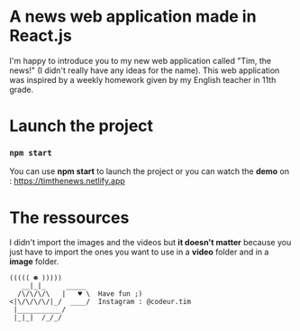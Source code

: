 # A news web application made in React.js

I'm happy to introduce you to my new web application called "Tim, the news!" (I didn't really have any ideas for the name). This web application was inspired by a weekly homework given by my English teacher in 11th grade.

# Launch the project
### `npm start`
You can use **npm start** to launch the project or you can watch the **demo** on : https://timthenews.netlify.app

# The ressources
I didn't import the images and the videos but **it doesn't matter** because you just have to import the ones you want to use in a **video** folder and in a **image** folder.


    ((((( ☻ )))))
       __|_|_     _____
      /\/\/\/\   |   ♥ \  Have fun ;)
    <|\/\/\/\/|_/  ____/  Instagram : @codeur.tim
     |___________/         
     |_|_|  /_/_/
